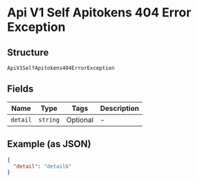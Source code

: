 
# Api V1 Self Apitokens 404 Error Exception

## Structure

`ApiV1SelfApitokens404ErrorException`

## Fields

| Name | Type | Tags | Description |
|  --- | --- | --- | --- |
| `detail` | `string` | Optional | - |

## Example (as JSON)

```json
{
  "detail": "detail6"
}
```


